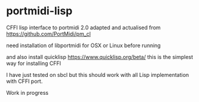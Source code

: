 # portmidi-lisp
CFFI lisp interface to portmidi 2.0 
adapted and actualised from https://github.com/PortMidi/pm_cl

need installation of libportmidi for OSX or Linux before running

and also install quicklisp https://www.quicklisp.org/beta/  this is the simplest way for installing CFFI

I have just tested on sbcl but this should work with all Lisp implementation with CFFI port.


Work in progress
